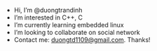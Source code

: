 - Hi, I’m @duongtrandinh
- I’m interested in C++, C
- I’m currently learning embedded linux
- I’m looking to collaborate on social network
- Contact me: duongtd1109@gmail.com. Thanks!
